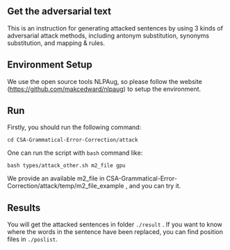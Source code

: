 ## Get the adversarial text
This is an instruction for generating attacked sentences by using 3 kinds of adversarial attack methods,
including antonym substitution, synonyms substitution, and mapping & rules.

## Environment Setup
We use the open source tools NLPAug, so please follow the website (https://github.com/makcedward/nlpaug) to setup the environment.

## Run
Firstly, you should run the following command:
```
cd CSA-Grammatical-Error-Correction/attack
```

One can run the script with `bash` command like:
```
bash types/attack_other.sh m2_file gpu
```
We provide an available m2_file in CSA-Grammatical-Error-Correction/attack/temp/m2_file_example , and you can try it.

## Results
You will get the attacked sentences in folder `./result` .
If you want to know where the words in the sentence have been replaced, you can find position files in `./poslist`.